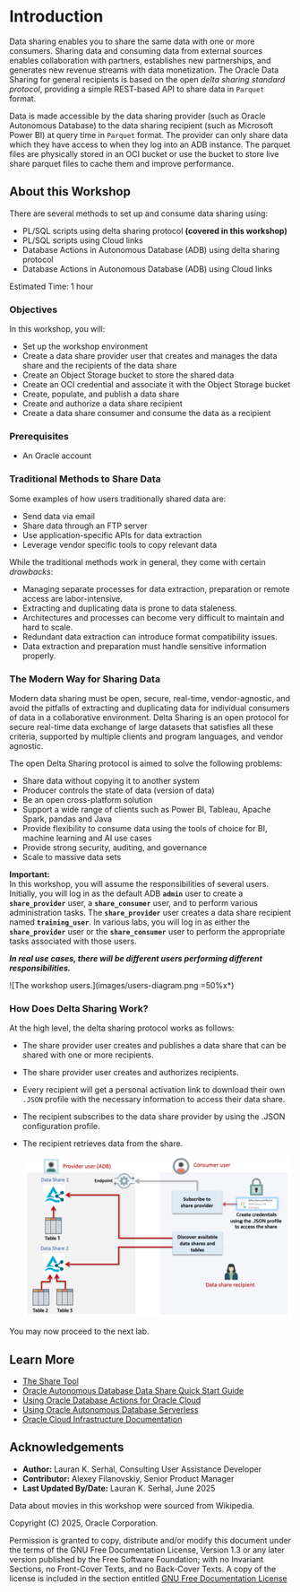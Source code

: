 # Introduction

<!--- comment --->

Data sharing enables you to share the same data with one or more consumers. Sharing data and consuming data from external sources enables collaboration with partners, establishes new partnerships, and generates new revenue streams with data monetization. The Oracle Data Sharing for general recipients is based on the open _delta sharing standard protocol_, providing a simple REST-based API to share data in `Parquet` format.

Data is made accessible by the data sharing provider (such as Oracle Autonomous Database) to the data sharing recipient (such as Microsoft Power BI) at query time in `Parquet` format. The provider can only share data which they have access to when they log into an ADB instance. The parquet files are physically stored in an OCI bucket or use the bucket to store live share parquet files to cache them and improve performance.

## About this Workshop

There are several methods to set up and consume data sharing using:

* PL/SQL scripts using delta sharing protocol **(covered in this workshop)**
* PL/SQL scripts using Cloud links
* Database Actions in Autonomous Database (ADB) using delta sharing protocol
* Database Actions in Autonomous Database (ADB) using Cloud links

Estimated Time: 1 hour

### Objectives

In this workshop, you will:

* Set up the workshop environment
* Create a data share provider user that creates and manages the data share and the recipients of the data share
* Create an Object Storage bucket to store the shared data
* Create an OCI credential and associate it with the Object Storage bucket
* Create, populate, and publish a data share
* Create and authorize a data share recipient
* Create a data share consumer and consume the data as a recipient

### Prerequisites

* An Oracle account

### Traditional Methods to Share Data

Some examples of how users traditionally shared data are:

* Send data via email
* Share data through an FTP server
* Use application-specific APIs for data extraction
* Leverage vendor specific tools to copy relevant data

While the traditional methods work in general, they come with certain _drawbacks_:

* Managing separate processes for data extraction, preparation or remote access are labor-intensive.
* Extracting and duplicating data is prone to data staleness.
* Architectures and processes can become very difficult to maintain and hard to scale.
* Redundant data extraction can introduce format compatibility issues.
* Data extraction and preparation must handle sensitive information properly.

### The Modern Way for Sharing Data

Modern data sharing must be open, secure, real-time, vendor-agnostic, and avoid the pitfalls of extracting and duplicating data for individual consumers of data in a collaborative environment. Delta Sharing is an open protocol for secure real-time data exchange of large datasets that satisfies all these criteria, supported by multiple clients and program languages, and vendor agnostic.

The open Delta Sharing protocol is aimed to solve the following problems:

* Share data without copying it to another system
* Producer controls the state of data (version of data)
* Be an open cross-platform solution
* Support a wide range of clients such as Power BI, Tableau, Apache Spark, pandas and Java
* Provide flexibility to consume data using the tools of choice for BI, machine learning and AI use cases
* Provide strong security, auditing, and governance
* Scale to massive data sets

**Important:**    
In this workshop, you will assume the responsibilities of several users. Initially, you will log in as the default ADB **`admin`** user to create a **`share_provider`** user, a **`share_consumer`** user, and to perform various administration tasks. The **`share_provider`** user creates a data share recipient named **`training_user`**. In various labs, you will log in as either the **`share_provider`** user or the **`share_consumer`** user to perform the appropriate tasks associated with those users.

**_In real use cases, there will be different users performing different responsibilities._**

  ![The workshop users.](images/users-diagram.png =50%x*)

### How Does Delta Sharing Work?

At the high level, the delta sharing protocol works as follows:

* The share provider user creates and publishes a data share that can be shared with one or more recipients.
* The share provider user creates and authorizes recipients.
* Every recipient will get a personal activation link to download their own `.JSON` profile with the necessary information to access their data share.
* The recipient subscribes to the data share provider by using the .JSON configuration profile.
* The recipient retrieves data from the share.

  ![The data sharing overview.](images/data-sharing-diagram.png)

You may now proceed to the next lab.

## Learn More

* [The Share Tool](https://docs.oracle.com/en/database/oracle/sql-developer-web/sdwad/adp-data-share-tool.html#GUID-7EECE78B-336D-4853-BFC3-E78A7B8398DB)
* [Oracle Autonomous Database Data Share Quick Start Guide](https://docs.oracle.com/en/database/oracle/sql-developer-web/sdwfd/index.html)
* [Using Oracle Database Actions for Oracle Cloud](https://docs.oracle.com/en/database/oracle/sql-developer-web/sdwad/index.html)
* [Using Oracle Autonomous Database Serverless](https://docs.oracle.com/en/cloud/paas/autonomous-database/adbsa/index.html)
* [Oracle Cloud Infrastructure Documentation](https://docs.cloud.oracle.com/en-us/iaas/Content/GSG/Concepts/baremetalintro.htm)

## Acknowledgements

* **Author:** Lauran K. Serhal, Consulting User Assistance Developer
* **Contributor:** Alexey Filanovskiy, Senior Product Manager
* **Last Updated By/Date:** Lauran K. Serhal, June 2025

Data about movies in this workshop were sourced from Wikipedia.

Copyright (C) 2025, Oracle Corporation.

Permission is granted to copy, distribute and/or modify this document under the terms of the GNU Free Documentation License, Version 1.3 or any later version published by the Free Software Foundation; with no Invariant Sections, no Front-Cover Texts, and no Back-Cover Texts. A copy of the license is included in the section entitled [GNU Free Documentation License](https://oracle-livelabs.github.io/adb/shared/adb-15-minutes/introduction/files/gnu-free-documentation-license.txt)
